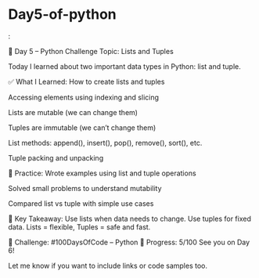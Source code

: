 # Day5-of-python
:

🐍 Day 5 – Python Challenge
Topic: Lists and Tuples

Today I learned about two important data types in Python: list and tuple.

✅ What I Learned:
How to create lists and tuples

Accessing elements using indexing and slicing

Lists are mutable (we can change them)

Tuples are immutable (we can’t change them)

List methods: append(), insert(), pop(), remove(), sort(), etc.

Tuple packing and unpacking

🔁 Practice:
Wrote examples using list and tuple operations

Solved small problems to understand mutability

Compared list vs tuple with simple use cases

🧠 Key Takeaway:
Use lists when data needs to change. Use tuples for fixed data.
Lists = flexible, Tuples = safe and fast.

📅 Challenge: #100DaysOfCode – Python
📌 Progress: 5/100
See you on Day 6!

Let me know if you want to include links or code samples too.












